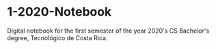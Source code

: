 # 1-2020-Notebook
Digital notebook for the first semester of the year 2020's CS Bachelor's degree, Tecnológico de Costa Rica.
